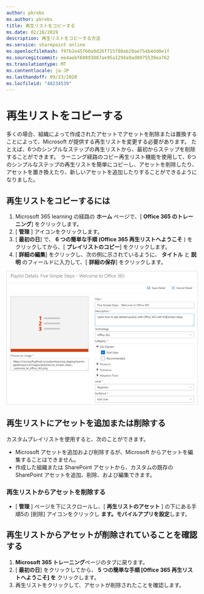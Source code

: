 ```yaml
---
author: pkrebs
ms.author: pkrebs
title: 再生リストをコピーする
ms.date: 02/18/2019
description: 再生リストをコピーする方法
ms.service: sharepoint online
ms.openlocfilehash: f97b2e45f60a9d26f715f80ab29ae754b4dd0e1f
ms.sourcegitcommit: ee4aebf60893887ae95a1294a9ad8975539ea762
ms.translationtype: MT
ms.contentlocale: ja-JP
ms.lasthandoff: 09/23/2020
ms.locfileid: "48234539"
---
```

# <a name="copy-a-playlist"></a>再生リストをコピーする
多くの場合、組織によって作成されたアセットでアセットを削除または置換することによって、Microsoft が提供する再生リストを変更する必要があります。 たとえば、6つのシンプルなステップの再生リストから、最初からステップを削除することができます。 ラーニング経路のコピー再生リスト機能を使用して、6つのシンプルなステップの再生リストを簡単にコピーし、アセットを削除したり、アセットを置き換えたり、新しいアセットを追加したりすることができるようになりました。 

## <a name="to-copy-a-playlist"></a>再生リストをコピーするには

1. Microsoft 365 learning の経路の **ホーム** ページで、[ **Office 365 のトレーニング**] をクリックします。
2. [ **管理** ] アイコンをクリックします。
3. [ **最初の日**] で、 **6 つの簡単な手順 (Office 365 再生リストへようこそ** ) をクリックしてから、[ **プレイリストのコピー**] をクリックします。 
4. [ **詳細の編集**] をクリックし、次の例に示されているように、 **タイトル** と **説明** のフィールドに入力して、[ **詳細の保存**] をクリックします。  
 
![cg-copyplaylist5steps.png](media/cg-copyplaylist5steps.png)

## <a name="add-or-remove-assets-from-a-playlist"></a>再生リストにアセットを追加または削除する
カスタムプレイリストを使用すると、次のことができます。
- Microsoft アセットを追加および削除するが、Microsoft からアセットを編集することはできません。
- 作成した組織または SharePoint アセットから、カスタムの既存の SharePoint アセットを追加、削除、および編集できます。 

### <a name="remove-an-asset-from-a-playlist"></a>再生リストからアセットを削除する
- [ **管理** ] ページを下にスクロールし、[ **再生リストのアセット** ] の下にある手順5の [削除] アイコンをクリックし **ます。モバイルアプリを設定**します。 

## <a name="verify-the-asset-is-removed-from-the-playlist"></a>再生リストからアセットが削除されていることを確認する
1. **Microsoft 365 トレーニング**ページのタブに戻ります。
2. [ **最初の日**] をクリックしてから、 **5 つの簡単な手順 [Office 365 再生リストへようこそ] を** クリックします。 
3. 再生リストをクリックして、アセットが削除されたことを確認します。


